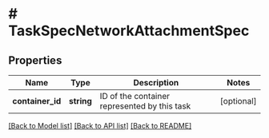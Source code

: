 # # TaskSpecNetworkAttachmentSpec

## Properties

Name | Type | Description | Notes
------------ | ------------- | ------------- | -------------
**container_id** | **string** | ID of the container represented by this task | [optional] 

[[Back to Model list]](../../README.md#documentation-for-models) [[Back to API list]](../../README.md#documentation-for-api-endpoints) [[Back to README]](../../README.md)


